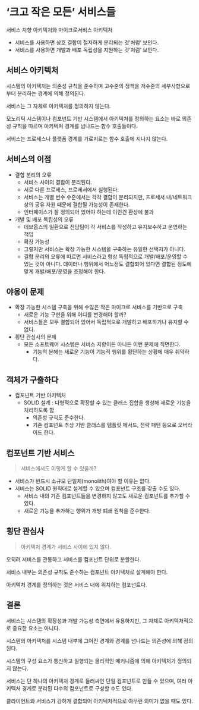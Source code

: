 # ‘크고 작은 모든’ 서비스들

서비스 지향 아키텍처와 마이크로서비스 아키텍처

- 서비스를 사용하면 상호 결합이 철저하게 분리되는 것’처럼’ 보인다.
- 서비스를 사용하면 개발과 배포 독립성을 지원하는 것’처럼’ 보인다.

## 서비스 아키텍처

시스템의 아키텍처는 의존성 규칙을 준수하며 고수준의 정책을 저수준의 세부사항으로부터 분리하는 경계에 의해 정의된다.

서비스는 그 자체로 아키텍처를 정의하지 않는다.

모노리틱 시스템이나 컴포넌트 기반 시스템에서 아키텍처를 정의하는 요소는 바로 의존성 규칙을 따르며 아키텍처 경계를 넘나드는 함수 호출들이다.

서비스는 프로세스나 플랫폼 경계를 가로지르는 함수 호출에 지나지 않는다.

## 서비스의 이점

- 결합 분리의 오류
  - 서비스 사이의 결합이 분리된다.
  - 서로 다른 프로세스, 프로세서에서 실행된다.
  - 서비스는 개별 변수 수준에서는 각각 결합이 분리되지만, 프로세서 내/네트워크 상의 공유 자원 때문에 결합될 가능성이 존재한다.
  - 인터페이스가 잘 정의되어 있어야 하는데 이런건 환상에 불과
- 개발 및 배포 독립성의 오류
  - 데브옵스의 일환으로 전담팀이 각 서비스를 작성하고 유지보수하고 운영하는 책임
  - 확장 가능성
  - 그렇지만 서비스는 확장 가능한 시스템을 구축하는 유일한 선택지가 아니다.
  - 결합 분리의 오류에 따르면 서비스라고 항상 독립적으로 개발/배포/운영할 수 있는 것이 아니다. 데이터나 행위에서 어느정도 결합되어 있다면 결합된 정도에 맞게 개발/배포/운영을 조정해야 한다.

## 야옹이 문제

- 확장 가능한 시스템 구축을 위해 수많은 작은 마이크로 서비스를 기반으로 구축
  - 새로운 기능 구현을 위해 어디를 변경해야 할까?
  - 서비스들은 모두 결합되어 있어서 독립적으로 개발하고 배포하거나 유지할 수 없다.
- 횡단 관심사의 문제
  - 모든 소프트웨어 시스템은 서비스 지향이든 아니든 이런 문제에 직면한다.
    - 기능적 분해는 새로운 기능이 기능적 행위를 횡단하는 상황에 매우 취약하다.

## 객체가 구출하다

- 컴포넌트 기반 아키텍처
  - SOLID 설계 : 다형적으로 확장할 수 있는 클래스 집합을 생성해 새로운 기능을 처리하도록 함
    - 의존성 규칙도 준수한다.
    - 기존 컴포넌트 추상 기반 클래스를 템플릿 메서드, 전략 패턴 등으로 오버라이드 한다.

## 컴포넌트 기반 서비스

> 서비스에서도 이렇게 할 수 있을까?

- 서비스가 반드시 소규모 단일체(monolith)여야 할 이유는 없다.
- 서비스는 SOLID 원칙대로 설계할 수 있으며 컴포넌트 구조를 갖출 수도 있다.
  - 서비스 내의 기존 컴포넌트들을 변경하지 않고도 새로운 컴포넌트를 추가할 수 있다.
  - 새로운 기능을 추가하는 행위가 개방 폐쇄 원칙을 준수한다.

## 횡단 관심사

> 아키텍처 경계가 서비스 사이에 있지 않다.

오히려 서비스를 관통하고 서비스를 컴포넌트 단위로 분할한다.

서비스 내부는 의존성 규칙도 준수하는 컴포넌트 아키텍처로 설계해야 한다.

아키텍처 경계를 정의하는 것은 서비스 내에 위치하는 컴포넌트다.

## 결론

서비스는 시스템의 확장성과 개발 가능성 측면에서 유용하지만, 그 자체로 아키텍처적으로 중요한 요소는 아니다.

시스템의 아키텍처를 시스템 내부에 그어진 경계와 경계를 넘나드는 의존성에 의해 정의된다.

시스템의 구성 요소가 통신하고 실행되는 물리적인 메커니즘에 의해 아키텍처가 정의되지 않는다.

서비스는 단 하나의 아키텍처 경계로 둘러싸인 단일 컴포넌트로 만들 수 있으며, 여러 아키텍처 경계로 분리된 다수의 컴포넌트로 구성할 수도 있다.

클라이언트와 서비스가 강하게 결합되어 아키텍처적으로 아무런 의미가 없을 때도 있다.
